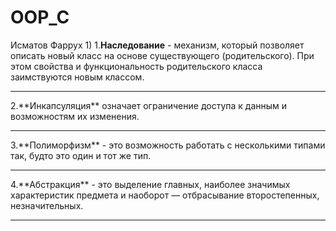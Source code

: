 # OOP_C
Исматов Фаррух
1)
1.**Наследование** - механизм, который позволяет описать новый класс на основе существующего (родительского). При этом свойства и функциональность родительского класса заимствуются новым классом.
<hr>
2.**Инкапсуляция** означает ограничение доступа к данным и возможностям их изменения.
<hr>
3.**Полиморфизм**  - это возможность работать с несколькими типами так, будто это один и тот же тип.
<hr>
4.**Абстракция** - это выделение главных, наиболее значимых характеристик предмета и наоборот — отбрасывание второстепенных, незначительных.
<hr>
